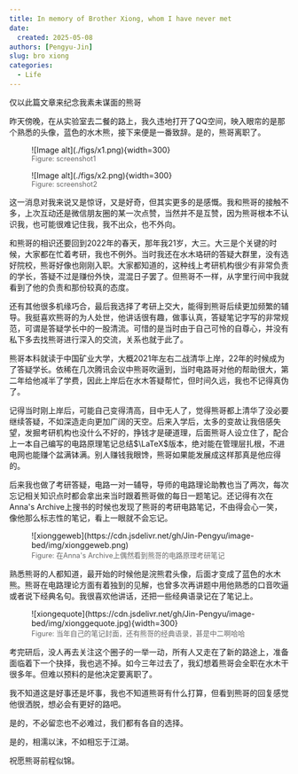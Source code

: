 ```yaml
---
title: In memory of Brother Xiong, whom I have never met
date: 
  created: 2025-05-08
authors: [Pengyu-Jin]
slug: bro xiong
categories:
  - Life
---
```


仅以此篇文章来纪念我素未谋面的熊哥

<!-- more -->

昨天傍晚，在从实验室去二餐的路上，我久违地打开了QQ空间，映入眼帘的是那个熟悉的头像，蓝色的水木熊，接下来便是一番致辞。是的，熊哥离职了。

<div class="grid" markdown>
<figure markdown>
  ![Image alt](./figs/x1.png){width=300}
  <figcaption style="font-size: 0.9em; color: #666;">Figure: screenshot1</figcaption>
</figure>

<figure markdown>
  ![Image alt](./figs/x2.png){width=300}
  <figcaption style="font-size: 0.9em; color: #666;">Figure: screenshot2</figcaption>
</figure>
</div>


这一消息对我来说又是惊讶，又是好奇，但其实更多的是感慨。我和熊哥的接触不多，上次互动还是微信朋友圈的某一次点赞，当然并不是互赞，因为熊哥根本不认识我，也可能很难记住我，我不出众，也不外向。

和熊哥的相识还要回到2022年的春天，那年我21岁，大三。大三是个关键的时候，大家都在忙着考研，我也不例外。当时我还在水木珞研的答疑大群里，没有选好院校，熊哥好像也刚刚入职。大家都知道的，这种线上考研机构很少有非常负责的学长，答疑不过是赚份外快，混混日子罢了。但熊哥不一样，从字里行间中我就看到了他的负责和那份较真的态度。

还有其他很多机缘巧合，最后我选择了考研上交大，能得到熊哥后续更加频繁的辅导。我挺喜欢熊哥的为人处世，他讲话很有趣，做事认真，答疑笔记字写的非常规范，可谓是答疑学长中的一股清流。可惜的是当时由于自己可怜的自尊心，并没有私下多去找熊哥进行深入的交流，关系也就于此了。

熊哥本科就读于中国矿业大学，大概2021年左右二战清华上岸，22年的时候成为了答疑学长。依稀在几次腾讯会议中熊哥吹逼到，当时电路哥对他的帮助很大，第二年给他减半了学费，因此上岸后在水木答疑帮忙，但时间久远，我也不记得真伪了。

记得当时刚上岸后，可能自己变得清高，目中无人了，觉得熊哥都上清华了没必要继续答疑，不如深造走向更加广阔的天空。后来入学后，太多的变故让我倍感失望，发掘考研机构也没什么不好的，挣钱才是硬道理，后面熊哥人设立住了，配合上一本自己编写的电路原理笔记总结$\LaTeX$版本，绝对能在管理层扎根，不进电网也能赚个盆满钵满。别人赚钱我眼馋，熊哥如果能发展成这样那真是他应得的。

后来我也做了考研答疑，电路一对一辅导，导师的电路理论助教也当了两次，每次忘记相关知识点时都会拿出来当时跟着熊哥做的每日一题笔记。还记得有次在Anna's Archive上搜书的时候也发现了熊哥的考研电路笔记，不由得会心一笑，像他那么标志性的笔记，看上一眼就不会忘记。
<figure markdown>
  ![xionggeweb](https://cdn.jsdelivr.net/gh/Jin-Pengyu/image-bed/img/xionggeweb.png)
  <figcaption style="font-size: 0.9em; color: #666;">Figure: 在Anna's Archive上偶然看到熊哥的电路原理考研笔记</figcaption>
</figure>

熟悉熊哥的人都知道，最开始的时候他是浣熊君头像，后面才变成了蓝色的水木熊。熊哥在电路理论方面有着独到的见解，也曾多次再讲题中用他熟悉的口音吹逼或者说下经典名句。我很喜欢他讲话，还把一些经典语录记在了笔记上。

<figure markdown>
  ![xiongequote](https://cdn.jsdelivr.net/gh/Jin-Pengyu/image-bed/img/xionggequote.jpg){width=300}
  <figcaption style="font-size: 0.9em; color: #666;">Figure: 当年自己的笔记封面，还有熊哥的经典语录，甚是中二啊哈哈</figcaption>
</figure>

考完研后，没人再去关注这个圈子的一举一动，所有人又走在了新的路途上，准备面临着下一个抉择，我也逃不掉。如今三年过去了，我幻想着熊哥会全职在水木干很多年。但难以预料的是他决定要离职了。

我不知道这是好事还是坏事，我也不知道熊哥有什么打算，但看到熊哥的回复感觉他很洒脱，想必会有更好的路吧。

是的，不必留恋也不必难过，我们都有各自的选择。

是的，相濡以沫，不如相忘于江湖。

祝愿熊哥前程似锦。




